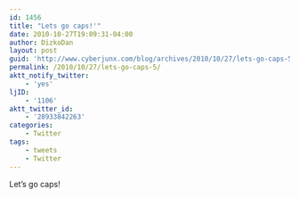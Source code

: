 ```yaml
---
id: 1456
title: "Lets go caps!'"
date: 2010-10-27T19:09:31-04:00
author: DizkoDan
layout: post
guid: 'http://www.cyberjunx.com/blog/archives/2010/10/27/lets-go-caps-5/'
permalink: /2010/10/27/lets-go-caps-5/
aktt_notify_twitter:
    - 'yes'
ljID:
    - '1106'
aktt_twitter_id:
    - '28933842263'
categories:
    - Twitter
tags:
    - tweets
    - Twitter
---
```


Let’s go caps!